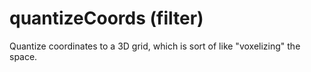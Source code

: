 # quantizeCoords (filter)

Quantize coordinates to a 3D grid, which is sort of like "voxelizing" the space.